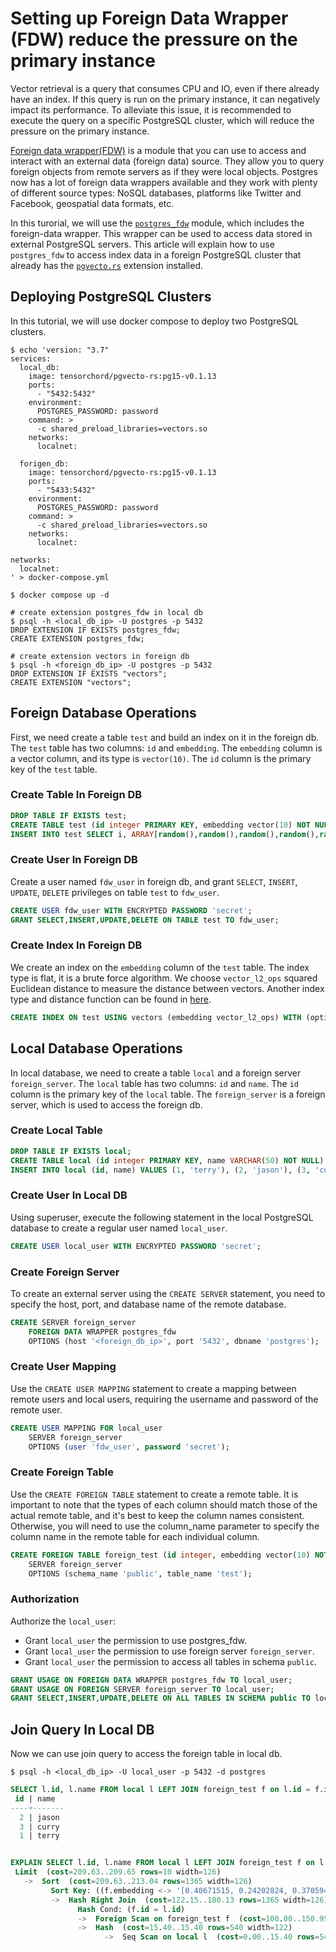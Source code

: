 # Setting up Foreign Data Wrapper (FDW) reduce the pressure on the primary instance

Vector retrieval is a query that consumes CPU and IO, even if there already have an index. If this query is run on the primary instance, it can negatively impact its performance. To alleviate this issue, it is recommended to execute the query on a specific PostgreSQL cluster, which will reduce the pressure on the primary instance.

[Foreign data wrapper(FDW)](https://wiki.postgresql.org/wiki/Foreign_data_wrappers) is a module that you can use to access and interact with an external data (foreign data) source. They allow you to query foreign objects from remote servers as if they were local objects. Postgres now has a lot of foreign data wrappers available and they work with plenty of different source types: NoSQL databases, platforms like Twitter and Facebook, geospatial data formats, etc. 

In this turorial, we will use the [`postgres_fdw`](https://www.postgresql.org/docs/current/postgres-fdw.html) module, which includes the foreign-data wrapper. This wrapper can be used to access data stored in external PostgreSQL servers. This article will explain how to use `postgres_fdw` to access index data in a foreign PostgreSQL cluster that already has the [`pgvecto.rs`](https://github.com/tensorchord/pgvecto.rs) extension installed.

## Deploying PostgreSQL Clusters

In this tutorial, we will use docker compose to deploy two PostgreSQL clusters.

``` shell
$ echo 'version: "3.7"
services:
  local_db:
    image: tensorchord/pgvecto-rs:pg15-v0.1.13 
    ports:
      - "5432:5432"
    environment:
      POSTGRES_PASSWORD: password
    command: >
      -c shared_preload_libraries=vectors.so
    networks:
      localnet:

  forigen_db:
    image: tensorchord/pgvecto-rs:pg15-v0.1.13 
    ports:
      - "5433:5432"
    environment:
      POSTGRES_PASSWORD: password
    command: >
      -c shared_preload_libraries=vectors.so
    networks:
      localnet:

networks:
  localnet:
' > docker-compose.yml

$ docker compose up -d
```

```shell
# create extension postgres_fdw in local db
$ psql -h <local_db_ip> -U postgres -p 5432 
DROP EXTENSION IF EXISTS postgres_fdw;
CREATE EXTENSION postgres_fdw;

# create extension vectors in foreign db
$ psql -h <foreign_db_ip> -U postgres -p 5432
DROP EXTENSION IF EXISTS "vectors";
CREATE EXTENSION "vectors";
```

## Foreign Database Operations

First, we need create a table `test` and build an index on it in the foreign db. The `test` table has two columns: `id` and `embedding`. The `embedding` column is a vector column, and its type is `vector(10)`. The `id` column is the primary key of the `test` table.

### Create Table In Foreign DB
```sql
DROP TABLE IF EXISTS test;
CREATE TABLE test (id integer PRIMARY KEY, embedding vector(10) NOT NULL);
INSERT INTO test SELECT i, ARRAY[random(),random(),random(),random(),random(),random(),random(),random(),random(),random()]::real[] FROM generate_series(1, 100) i;
```

### Create User In Foreign DB 

Create a user named `fdw_user` in foreign db, and grant `SELECT`, `INSERT`, `UPDATE`, `DELETE` privileges on table `test` to `fdw_user`.

```sql
CREATE USER fdw_user WITH ENCRYPTED PASSWORD 'secret';
GRANT SELECT,INSERT,UPDATE,DELETE ON TABLE test TO fdw_user;
```

### Create Index In Foreign DB

We create an index on the `embedding` column of the `test` table. The index type is flat, it is a brute force algorithm. We choose `vector_l2_ops` squared Euclidean distance to measure the distance between vectors. Another index type and distance function can be found in [here](https://docs.pgvecto.rs/usage/indexing.html).

```sql
CREATE INDEX ON test USING vectors (embedding vector_l2_ops) WITH (options = "[indexing.flat]");
```

## Local Database Operations

In local database, we need to create a table `local` and a foreign server `foreign_server`. The `local` table has two columns: `id` and `name`. The `id` column is the primary key of the `local` table. The `foreign_server` is a foreign server, which is used to access the foreign db.

### Create Local Table

```sql
DROP TABLE IF EXISTS local;
CREATE TABLE local (id integer PRIMARY KEY, name VARCHAR(50) NOT NULL);
INSERT INTO local (id, name) VALUES (1, 'terry'), (2, 'jason'), (3, 'curry');
```

### Create User In Local DB

Using superuser, execute the following statement in the local PostgreSQL database to create a regular user named `local_user`.

```sql
CREATE USER local_user WITH ENCRYPTED PASSWORD 'secret';
```

### Create Foreign Server

To create an external server using the `CREATE SERVER` statement, you need to specify the host, port, and database name of the remote database.

```sql
CREATE SERVER foreign_server
    FOREIGN DATA WRAPPER postgres_fdw
    OPTIONS (host '<foreign_db_ip>', port '5432', dbname 'postgres');
```

### Create User Mapping

Use the `CREATE USER MAPPING` statement to create a mapping between remote users and local users, requiring the username and password of the remote user.

```sql
CREATE USER MAPPING FOR local_user
    SERVER foreign_server
    OPTIONS (user 'fdw_user', password 'secret');
```
### Create Foreign Table

Use the `CREATE FOREIGN TABLE` statement to create a remote table. It is important to note that the types of each column should match those of the actual remote table, and it's best to keep the column names consistent. Otherwise, you will need to use the column_name parameter to specify the column name in the remote table for each individual column.

```sql
CREATE FOREIGN TABLE foreign_test (id integer, embedding vector(10) NOT NULL)
    SERVER foreign_server
    OPTIONS (schema_name 'public', table_name 'test');
```

### Authorization

Authorize the `local_user`:
- Grant `local_user` the permission to use postgres_fdw. 
- Grant `local_user` the permission to use foreign server `foreign_server`.
- Grant `local_user` the permission to access all tables in schema `public`.

```sql
GRANT USAGE ON FOREIGN DATA WRAPPER postgres_fdw TO local_user;
GRANT USAGE ON FOREIGN SERVER foreign_server TO local_user;
GRANT SELECT,INSERT,UPDATE,DELETE ON ALL TABLES IN SCHEMA public TO local_user;
```

## Join Query In Local DB

Now we can use join query to access the foreign table in local db.
```shell
$ psql -h <local_db_ip> -U local_user -p 5432 -d postgres
```

```sql
SELECT l.id, l.name FROM local l LEFT JOIN foreign_test f on l.id = f.id ORDER BY f.embedding <-> '[0.40671515, 0.24202824, 0.37059402, 0.50316447, 0.10779921, 0.80774295, 0.8879849, 0.31292745, 0.05584943, 0.8738258]' LIMIT 10;
 id | name  
----+-------
  2 | jason
  3 | curry
  1 | terry


EXPLAIN SELECT l.id, l.name FROM local l LEFT JOIN foreign_test f on l.id = f.id ORDER BY f.embedding <-> '[0.40671515, 0.24202824, 0.37059402, 0.50316447, 0.10779921, 0.80774295, 0.8879849, 0.31292745, 0.05584943, 0.8738258]' LIMIT 10;
 Limit  (cost=209.63..209.65 rows=10 width=126)
   ->  Sort  (cost=209.63..213.04 rows=1365 width=126)
         Sort Key: ((f.embedding <-> '[0.40671515, 0.24202824, 0.37059402, 0.50316447, 0.10779921, 0.80774295, 0.8879849, 0.31292745, 0.05584943, 0.8738258]'::vector))
         ->  Hash Right Join  (cost=122.15..180.13 rows=1365 width=126)
               Hash Cond: (f.id = l.id)
               ->  Foreign Scan on foreign_test f  (cost=100.00..150.95 rows=1365 width=36)
               ->  Hash  (cost=15.40..15.40 rows=540 width=122)
                     ->  Seq Scan on local l  (cost=0.00..15.40 rows=540 width=122)
```
